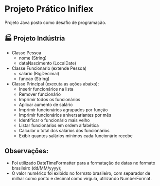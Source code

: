 # Projeto Prático Iniflex


Projeto Java posto como desafio de programação. 


## 🏭 Projeto Indústria
- Classe Pessoa
  - nome (String)
  - dataNascimento (LocalDate)
- Classe Funcionario (extende Pessoa)
  - salario (BigDecimal)
  - funcao (String)
- Classe Principal (executa as ações abaixo):
  - Inserir funcionários na lista
  - Remover funcionário
  - Imprimir todos os funcionários
  - Aplicar aumento de salário
  - Imprimir funcionários agrupados por função
  - Imprimir funcionários aniversariantes por mês
  - Identificar o funcionário mais velho
  - Listar funcionários em ordem alfabética
  - Calcular o total dos salários dos funcionários
  - Exibir quantos salários mínimos cada funcionário recebe

## Observações:
- Foi utilizado DateTimeFormatter para a formatação de datas no formato brasileiro (dd/MM/yyyy);
- O valor numérico foi exibido no formato brasileiro, com separador de milhar como ponto e decimal como vírgula, utilizando NumberFormat.